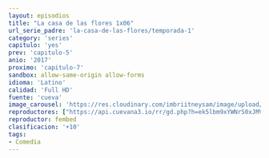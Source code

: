 ```yaml
---
layout: episodios
title: "La casa de las flores 1x06"
url_serie_padre: 'la-casa-de-las-flores/temporada-1'
category: 'series'
capitulo: 'yes'
prev: 'capitulo-5'
anio: '2017'
proximo: 'capitulo-7'
sandbox: allow-same-origin allow-forms
idioma: 'Latino'
calidad: 'Full HD'
fuente: 'cueva'
image_carousel: 'https://res.cloudinary.com/imbriitneysam/image/upload/v1546638640/casa-papel-1-poster-min.jpg'
reproductores: ["https://api.cuevana3.io/rr/gd.php?h=ek5lbm9xYWNrS0xJMVp5b21KREk0dFBLbjVkaHhkRGdrOG1jbnBpUnhhS1ZtNktKcXJ1NHVKeTlpbWlMdXRqQnlMT25kR1hNa3VDV3ZLQjFtY2ZhMHJtU3FadVkyUT09"]
reproductor: fembed
clasificacion: '+10'
tags:
- Comedia
---
```












